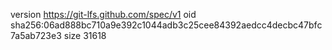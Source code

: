 version https://git-lfs.github.com/spec/v1
oid sha256:06ad888bc710a9e392c1044adb3c25cee84392aedcc4decbc47bfc7a5ab723e3
size 31618
